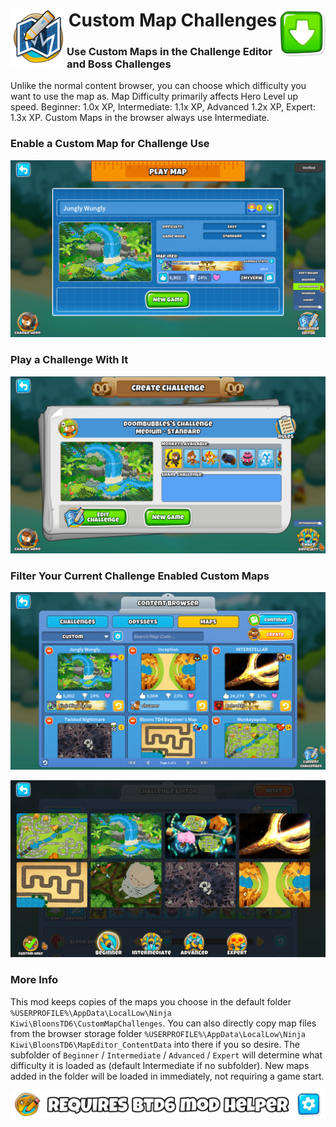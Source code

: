 <h1 align="center">
<a href="https://nightly.link/doombubbles/custom-map-challenges/workflows/build/main/CustomMapChallenges.dll.zip">
    <img align="left" alt="Icon" height="90" src="Icon.png">
    <img align="right" alt="Download" height="75" src="https://raw.githubusercontent.com/gurrenm3/BTD-Mod-Helper/master/BloonsTD6%20Mod%20Helper/Resources/DownloadBtn.png">
</a>
Custom Map Challenges
</h1>

### Use Custom Maps in the Challenge Editor and Boss Challenges

Unlike the normal content browser, you can choose which difficulty you want to use the map as.
Map Difficulty primarily affects Hero Level up speed.
Beginner: 1.0x XP, Intermediate: 1.1x XP,
Advanced 1.2x XP, Expert: 1.3x XP.
Custom Maps in the browser always use Intermediate.

### Enable a Custom Map for Challenge Use

![Enabling a Map for Challenge Use](Screenshot1.png)

### Play a Challenge With It

![Enabling a Map for Challenge Use](Screenshot2.png)

### Filter Your Current Challenge Enabled Custom Maps

![Filter Your Current Challenge Enabled Maps](Screenshot3.png)

![Filter Your Current Challenge Enabled Maps](Screenshot4.png)

### More Info

This mod keeps copies of the maps you choose in the default folder `%USERPROFILE%\AppData\LocalLow\Ninja Kiwi\BloonsTD6\CustomMapChallenges`.
You can also directly copy map files from the browser storage folder `%USERPROFILE%\AppData\LocalLow\Ninja Kiwi\BloonsTD6\MapEditor_ContentData` into there if you so desire.
The subfolder of `Beginner` / `Intermediate` / `Advanced` / `Expert` will determine what difficulty it is loaded as (default Intermediate if no subfolder).
New maps added in the folder will be loaded in immediately, not requiring a game start.


[![Requires BTD6 Mod Helper](https://raw.githubusercontent.com/gurrenm3/BTD-Mod-Helper/master/banner.png)](https://github.com/gurrenm3/BTD-Mod-Helper#readme)

